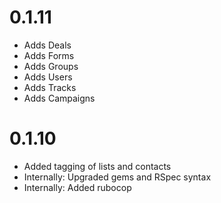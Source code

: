 # 0.1.11
- Adds Deals
- Adds Forms
- Adds Groups
- Adds Users
- Adds Tracks
- Adds Campaigns

# 0.1.10
- Added tagging of lists and contacts
- Internally: Upgraded gems and RSpec syntax
- Internally: Added rubocop
